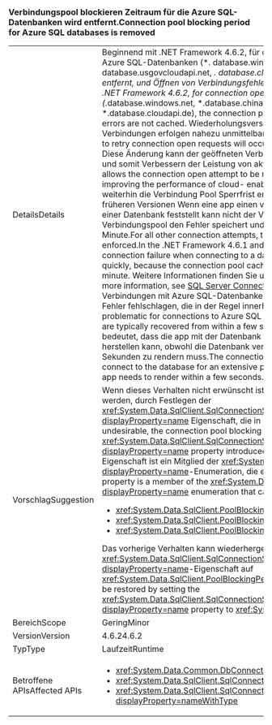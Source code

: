 ### <a name="connection-pool-blocking-period-for-azure-sql-databases-is-removed"></a><span data-ttu-id="2e27b-101">Verbindungspool blockieren Zeitraum für die Azure SQL-Datenbanken wird entfernt.</span><span class="sxs-lookup"><span data-stu-id="2e27b-101">Connection pool blocking period for Azure SQL databases is removed</span></span>

|   |   |
|---|---|
|<span data-ttu-id="2e27b-102">Details</span><span class="sxs-lookup"><span data-stu-id="2e27b-102">Details</span></span>|<span data-ttu-id="2e27b-103">Beginnend mit .NET Framework 4.6.2, für die Verbindung öffnen Anforderungen für bekannte Azure SQL-Datenbanken (*. database.windows.net, *. database.chinacloudapi.cn, *. database.usgovcloudapi.net, *. database.cloudapi.de), den Verbindungspool Sperrfrist ist entfernt, und Öffnen von Verbindungsfehlern nicht zwischengespeichert werden.</span><span class="sxs-lookup"><span data-stu-id="2e27b-103">Starting with the .NET Framework 4.6.2, for connection open requests to known Azure SQL databases (*.database.windows.net, *.database.chinacloudapi.cn, *.database.usgovcloudapi.net, *.database.cloudapi.de), the connection pool blocking period is removed, and connection open errors are not cached.</span></span> <span data-ttu-id="2e27b-104">Wiederholungsversuche von Anforderungen zum Öffnen von Verbindungen erfolgen nahezu unmittelbar nach vorübergehenden Verbindungsfehlern.</span><span class="sxs-lookup"><span data-stu-id="2e27b-104">Attempts to retry connection open requests will occur almost immediately after transient connection errors.</span></span> <span data-ttu-id="2e27b-105">Diese Änderung kann der geöffneten Verbindungsversuch sofort für Azure SQL-Datenbanken, und somit Verbessern der Leistung von aktiviert Cloud-apps wiederholt werden.</span><span class="sxs-lookup"><span data-stu-id="2e27b-105">This change allows the connection open attempt to be retried immediately for Azure SQL databases, thereby improving the performance of cloud- enabled apps.</span></span> <span data-ttu-id="2e27b-106">Für alle anderen Verbindungsversuche weiterhin die Verbindung Pool Sperrfrist erzwungen werden. In .NET Framework 4.6.1 und früheren Versionen Wenn eine app einen vorübergehende Verbindungsfehler, beim Verbinden mit einer Datenbank feststellt kann nicht der Verbindungsversuch schnell, wiederholt da Verbindungspool den Fehler speichert und löst ihn erneut aus, 5 Sekunden lang auf 1 die Minute.</span><span class="sxs-lookup"><span data-stu-id="2e27b-106">For all other connection attempts, the connection pool blocking period continues to be enforced.In the .NET Framework 4.6.1 and earlier versions, when an app encounters a transient connection failure when connecting to a database, the connection attempt cannot be retried quickly, because the connection pool caches the error and re-throws it for 5 seconds to 1 minute.</span></span> <span data-ttu-id="2e27b-107">Weitere Informationen finden Sie unter [SQL Server Connection Pooling (ADO.NET)](~/docs/framework/data/adonet/sql-server-connection-pooling.md).</span><span class="sxs-lookup"><span data-stu-id="2e27b-107">For more information, see [SQL Server Connection Pooling (ADO.NET)](~/docs/framework/data/adonet/sql-server-connection-pooling.md).</span></span> <span data-ttu-id="2e27b-108">Dieses Verhalten ist für Verbindungen mit Azure SQL-Datenbanken problematisch, die häufig aufgrund vorübergehender Fehler fehlschlagen, die in der Regel innerhalb weniger Sekunden behoben sind.</span><span class="sxs-lookup"><span data-stu-id="2e27b-108">This behavior is problematic for connections to Azure SQL databases, which often fail with transient errors that are typically recovered from within a few seconds.</span></span> <span data-ttu-id="2e27b-109">Der blockierenden Verbindung Poolfunktion bedeutet, dass die app mit der Datenbank für eine umfangreiche Zeitraum keine Verbindung herstellen kann, obwohl die Datenbank verfügbar ist und die app innerhalb von wenigen Sekunden zu rendern muss.</span><span class="sxs-lookup"><span data-stu-id="2e27b-109">The connection pool blocking feature means that the app cannot connect to the database for an extensive period, even though the database is available and the app needs to render within a few seconds.</span></span>|
|<span data-ttu-id="2e27b-110">Vorschlag</span><span class="sxs-lookup"><span data-stu-id="2e27b-110">Suggestion</span></span>|<span data-ttu-id="2e27b-111">Wenn dieses Verhalten nicht erwünscht ist, kann die Verbindung Pool Sperrfrist konfiguriert werden, durch Festlegen der <xref:System.Data.SqlClient.SqlConnectionStringBuilder.PoolBlockingPeriod?displayProperty=name> Eigenschaft, die in .NET Framework 4.6.2 eingeführt.</span><span class="sxs-lookup"><span data-stu-id="2e27b-111">If this behavior is undesirable, the connection pool blocking period can be configured by setting the <xref:System.Data.SqlClient.SqlConnectionStringBuilder.PoolBlockingPeriod?displayProperty=name> property introduced in the .NET Framework 4.6.2.</span></span> <span data-ttu-id="2e27b-112">Der Wert der Eigenschaft ist ein Mitglied der <xref:System.Data.SqlClient.PoolBlockingPeriod?displayProperty=name>-Enumeration, die einen von drei Werten annehmen kann:</span><span class="sxs-lookup"><span data-stu-id="2e27b-112">The value of the property is a member of the <xref:System.Data.SqlClient.PoolBlockingPeriod?displayProperty=name> enumeration that can take either of three values:</span></span><ul><li><xref:System.Data.SqlClient.PoolBlockingPeriod.AlwaysBlock></li><li><xref:System.Data.SqlClient.PoolBlockingPeriod.Auto></li><li><xref:System.Data.SqlClient.PoolBlockingPeriod.NeverBlock></li></ul><span data-ttu-id="2e27b-113">Das vorherige Verhalten kann wiederhergestellt werden, indem Sie die <xref:System.Data.SqlClient.SqlConnectionStringBuilder.PoolBlockingPeriod?displayProperty=name>-Eigenschaft auf <xref:System.Data.SqlClient.PoolBlockingPeriod.AlwaysBlock> festlegen.</span><span class="sxs-lookup"><span data-stu-id="2e27b-113">The previous behavior can be restored by setting the <xref:System.Data.SqlClient.SqlConnectionStringBuilder.PoolBlockingPeriod?displayProperty=name> property to <xref:System.Data.SqlClient.PoolBlockingPeriod.AlwaysBlock>.</span></span>|
|<span data-ttu-id="2e27b-114">Bereich</span><span class="sxs-lookup"><span data-stu-id="2e27b-114">Scope</span></span>|<span data-ttu-id="2e27b-115">Gering</span><span class="sxs-lookup"><span data-stu-id="2e27b-115">Minor</span></span>|
|<span data-ttu-id="2e27b-116">Version</span><span class="sxs-lookup"><span data-stu-id="2e27b-116">Version</span></span>|<span data-ttu-id="2e27b-117">4.6.2</span><span class="sxs-lookup"><span data-stu-id="2e27b-117">4.6.2</span></span>|
|<span data-ttu-id="2e27b-118">Typ</span><span class="sxs-lookup"><span data-stu-id="2e27b-118">Type</span></span>|<span data-ttu-id="2e27b-119">Laufzeit</span><span class="sxs-lookup"><span data-stu-id="2e27b-119">Runtime</span></span>|
|<span data-ttu-id="2e27b-120">Betroffene APIs</span><span class="sxs-lookup"><span data-stu-id="2e27b-120">Affected APIs</span></span>|<ul><li><xref:System.Data.Common.DbConnection.OpenAsync?displayProperty=nameWithType></li><li><xref:System.Data.SqlClient.SqlConnection.Open?displayProperty=nameWithType></li><li><xref:System.Data.SqlClient.SqlConnection.OpenAsync(System.Threading.CancellationToken)?displayProperty=nameWithType></li></ul>|

